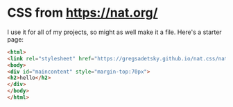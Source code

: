 # CSS from https://nat.org/

I use it for all of my projects, so might as well make it a file. Here's a starter page:

```html
<html>
<link rel="stylesheet" href="https://gregsadetsky.github.io/nat.css/nat.css">
<body>
<div id="maincontent" style="margin-top:70px">
<h2>hello</h2>
</div>
</body>
</html>
```
